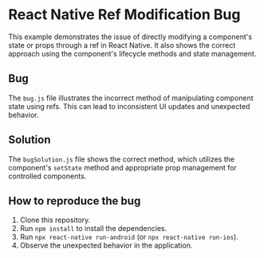 # React Native Ref Modification Bug

This example demonstrates the issue of directly modifying a component's state or props through a ref in React Native.  It also shows the correct approach using the component's lifecycle methods and state management.

## Bug
The `bug.js` file illustrates the incorrect method of manipulating component state using refs.  This can lead to inconsistent UI updates and unexpected behavior.

## Solution
The `bugSolution.js` file shows the correct method, which utilizes the component's `setState` method and appropriate prop management for controlled components.

## How to reproduce the bug
1. Clone this repository.
2. Run `npm install` to install the dependencies.
3. Run `npx react-native run-android` (or `npx react-native run-ios`).
4. Observe the unexpected behavior in the application.